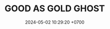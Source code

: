 ---
layout: teamCard
permalink: /team/:title.html
categories: 
maincover: /assets/logos/GGG.png
puntosLJMAYO24:
date: 2024-05-02 10:29:20 +0700
title: GOOD AS GOLD GHOST
route: /liga-johto
tag: johto042024
color: black
puntosLJ202404: 12
grupo: sur
background: '#F16C38'
cover: /assets/ver.png
team: GOOD AS GOLD GHOST
ID: GG GHOST
status: <i class="fa-soLINNd fa-check"></i>
puntos: 20
pj: 9
#PARTIDO 1
j1: RONDA 1
p1: GG GHOST
r1: 2
pp1: HG SOULSILVER
rr1: 1
bg1: rock rock
pt1: 2
pj1: 1
#PARTIDO 2
j2: RONDA 2
p2: GG GHOST
pp2: GG STEEL
bg2: rock rock
r2: 2
rr2: 1
pt2: 2
pj2: 1
#PARTIDO 3
j3: RONDA 3
p3: IL ULTIMATE
pp3: GG GHOST
bg3: rock rock
r3: 1
rr3: 2
pt3: 2
pj3: 1
#PARTIDO 4
j4: RONDA 4
p4: ZERONOTE
r4: 0
pp4: GG GHOST
rr4: 3 
bg4: rock rock
pt4: 3
pj4: 1
#PARTIDO 5
j5: RONDA 5
p5: GG GHOST
r5: 0
pp5: SSI
rr5: 3 
bg5: rock
pt5: 0
pj5: 1
#PARTIDO 6
j6: RONDA 6
p6: GG GHOST
pp6: T-BONERS
bg6: rock rock
r6: 3
rr6: 0 
pt6: 3
pj6: 1
#PARTIDO 7
j7: RONDA 7
p7:  DFS SAPPHIRE
pp7: GG GHOST
bg7: rock rock
r7: 0
rr7: 3
pt7: 3
pj7: 1

#PARTIDO 8
j8: RONDA 8
bg8: rock rock
p8:  DFS DIAMOND
pp8: GG GHOST
r8: 1
rr8: 2
pt8: 2
pj8: 1

#PARTIDO 9
j9: RONDA 9
p9:  GG GHOST
r9: 3
pp9: PROJECT ONE
bg9: rock rock
rr9: 0
pt9: 3
pj9: 1
stream: <i class="fa-brands fa-twitch text-white"></i>
dia: 23
hora: '21:00'
---